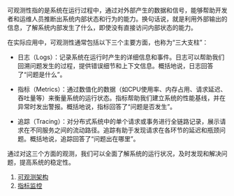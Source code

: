 可观测性指的是系统在运行过程中，通过对外部产生的数据和信号，能够帮助开发者和运维人员推断出系统内部状态和行为的能力。换句话说，就是利用外部输出的信息，了解系统内部发生了什么，即使没有直接访问内部状态的能力。

在实际应用中，可观测性通常包括以下三个主要方面，也称为“三大支柱”：

- 日志（Logs）：记录系统在运行时产生的详细信息和事件。日志可以帮助我们回溯问题发生的过程，提供错误细节和上下文信息。概括地说，日志回答了“问题是什么”。

- 指标（Metrics）：通过数值化的数据（如CPU使用率、内存占用、请求延迟、吞吐量等）来衡量系统的运行状态。指标帮助我们建立系统的性能基线，并在异常时发出警报。概括地说，指标回答了“问题是否发生”。

- 追踪（Tracing）：对分布式系统中的单个请求或事务进行全链路记录，展示请求在不同服务之间的流动路径。追踪有助于发现请求在各环节的延迟和瓶颈问题。概括地说，追踪回答了“问题出在哪里”。

通过对这三个方面的观测，我们可以全面了解系统的运行状况，及时发现和解决问题，提高系统的稳定性。


1. [可观测架构](3-observability/可观测架构.md)
1. [指标监控](3-observability/指标监控.md)